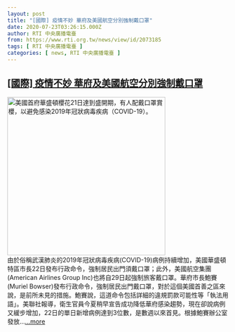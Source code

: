 ```yaml
---
layout: post
title: "[國際] 疫情不妙 華府及美國航空分別強制戴口罩"
date: 2020-07-23T03:26:15.000Z
author: RTI 中央廣播電臺
from: https://www.rti.org.tw/news/view/id/2073185
tags: [ RTI 中央廣播電臺 ]
categories: [ news, RTI 中央廣播電臺 ]
---
```

<!--1595474775000-->
[[國際] 疫情不妙 華府及美國航空分別強制戴口罩](https://www.rti.org.tw/news/view/id/2073185)
------

<div>
<img src="https://static.rti.org.tw/assets/thumbnails/2020/03/22/20200322000006M.jpg" width="360" alt="美國首府華盛頓櫻花21日達到盛開期，有人配戴口罩賞櫻，以避免感染2019年冠狀病毒疾病（COVID-19）。" title="美國首府華盛頓櫻花21日達到盛開期，有人配戴口罩賞櫻，以避免感染2019年冠狀病毒疾病（COVID-19）。"><br>由於俗稱武漢肺炎的2019年冠狀病毒疾病(COVID-19)病例持續增加，美國華盛頓特區市長22日發布行政命令，強制居民出門須戴口罩；此外，美國航空集團(American Airlines Group Inc)也將自29日起強制旅客戴口罩。華府市長鮑賽(Muriel Bowser)發布行政命令，強制居民出門戴口罩，對於這個美國首善之區來說，是前所未見的措施。鮑賽說，這道命令包括詳細的違規罰款可能性等「執法用語」。美聯社報導，衛生官員今夏稍早宣告成功降低華府感染趨勢，現在卻說病例又緩步增加，22日的單日新增病例達到3位數，是數週以來首見。根據鮑賽辦公室發放...<a target="_blank" href="https://www.rti.org.tw/news/view/id/2073185">...more</a>
</div>

